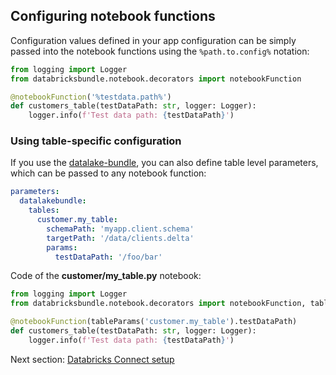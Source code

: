 ## Configuring notebook functions

Configuration values defined in your app configuration can be simply passed into the notebook functions using the `%path.to.config%` notation: 

```python
from logging import Logger
from databricksbundle.notebook.decorators import notebookFunction

@notebookFunction('%testdata.path%')
def customers_table(testDataPath: str, logger: Logger):
    logger.info(f'Test data path: {testDataPath}')
```

### Using table-specific configuration

If you use the [datalake-bundle](https://github.com/bricksflow/datalake-bundle), you can also define table level parameters, which can be passed to any notebook function:

```yaml
parameters:
  datalakebundle:
    tables:
      customer.my_table:
        schemaPath: 'myapp.client.schema'
        targetPath: '/data/clients.delta'
        params:
          testDataPath: '/foo/bar'
```

Code of the **customer/my_table.py** notebook:

```python
from logging import Logger
from databricksbundle.notebook.decorators import notebookFunction, tableParams

@notebookFunction(tableParams('customer.my_table').testDataPath)
def customers_table(testDataPath: str, logger: Logger):
    logger.info(f'Test data path: {testDataPath}')
```

Next section: [Databricks Connect setup](databricks-connect.md)
